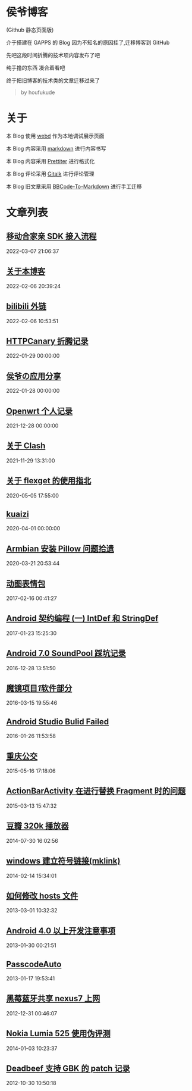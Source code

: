 # 侯爷博客

(Github 静态页面版)

介于搭建在 GAPPS 的 Blog 因为不知名的原因挂了,迁移博客到 GitHub

先吧这段时间折腾的技术项内容发布了吧

纯手撸的东西 凑合着看吧

终于把旧博客的技术类的文章迁移过来了

> by houfukude

# 关于

本 Blog 使用 [webd](https://gwgw.ga/fidx.html#/webd/) 作为本地调试展示页面

本 Blog 内容采用 [markdown](https://markdown.com.cn/basic-syntax/) 进行内容书写

本 Blog 内容采用 [Prettiter](https://marketplace.visualstudio.com/items?itemName=esbenp.prettier-vscode) 进行格式化

本 Blog 评论采用 [Gitalk](https://github.com/gitalk/gitalk) 进行评论管理

本 Blog 旧文章采用 [BBCode-To-Markdown](https://jondum.github.io/BBCode-To-Markdown-Converter/) 进行手工迁移

# 文章列表

<!--add new article here 通过标识符 `ARTICLE` 自动识别-->
<!--ARTICLE-->

## [移动合家亲 SDK 接入流程](index.html?p=andlink) 
2022-03-07 21:06:37

## [关于本博客](index.html?p=AboutMe)

2022-02-06 20:39:24

## [bilibili 外链](index.html?p=bili_iframe)

2022-02-06 10:53:51

## [HTTPCanary 折腾记录](index.html?p=HTTPCanary)

2022-01-29 00:00:00

## [侯爷の应用分享](index.html?p=repomaker)

2022-01-28 00:00:00

## [Openwrt 个人记录](index.html?p=openwrt)

2021-12-28 00:00:00

## [关于 Clash](index.html?p=clash)

2021-11-29 13:31:00

## [关于 flexget 的使用指北](index.html?p=flexget)

2020-05-05 17:55:00

## [kuaizi](index.html?p=kuaizi)

2020-04-01 00:00:00

## [Armbian 安装 Pillow 问题拾遗](index.html?p=armbian-install-pillow)

2020-03-21 20:53:44

## [动图表情包](index.html?p=PictureFight)

2017-02-16 00:41:27

## [Android 契约编程 (一) IntDef 和 StringDef](index.html?p=Android_DbC_1)

2017-01-23 15:25:30

## [Android 7.0 SoundPool 踩坑记录](index.html?p=Android_7.0_SoundPool)

2016-12-28 13:51:50

## [魔镜项目*1*软件部分](index.html?p=MagicMirror_1)

2016-03-15 19:55:46

## [Android Studio Bulid Failed](index.html?p=AS_build_faild)

2016-01-26 11:53:58

## [重庆公交](index.html?p=CQBUS)

2015-05-16 17:18:06

## [ActionBarActivity 在进行替换 Fragment 时的问题](index.html?p=ABA_to_Fragment)

2015-03-13 15:47:32

## [豆瓣 320k 播放器](index.html?p=Douban320K.py)

2014-07-30 16:02:56

## [windows 建立符号链接(mklink)](index.html?p=windows_mklink)

2014-02-14 15:34:01

## [如何修改 hosts 文件](index.html?p=how-to-modify-hosts)

2013-03-01 10:32:32

## [Android 4.0 以上开发注意事项](index.html?p=Android-4.0-dev-issue)

2013-01-30 00:21:51

## [PasscodeAuto](index.html?p=PasscodeAuto)

2013-01-17 19:53:41

## [黑莓蓝牙共享 nexus7 上网](index.html?p=BB_bluetooth_tethering)

2012-12-31 00:46:07

## [Nokia Lumia 525 使用伪评测](index.html?p=Lumia525)

2014-01-03 10:23:37

## [Deadbeef 支持 GBK 的 patch 记录](index.html?p=deadbeef_patch)

2012-10-30 10:50:18
